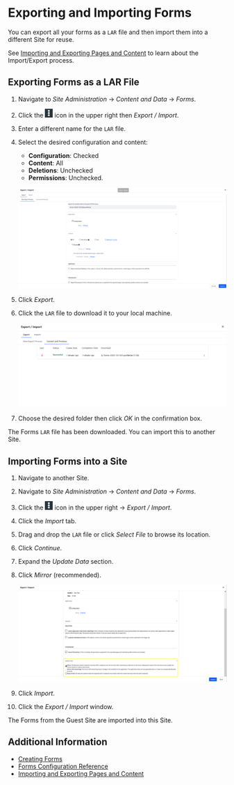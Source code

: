 # Exporting and Importing Forms

You can export all your forms as a `LAR` file and then import them into a different Site for reuse.

See [Importing and Exporting Pages and Content](../../../site-building/building-sites/importing-exporting-pages-and-content.md) to learn about the Import/Export process.

## Exporting Forms as a LAR File

1. Navigate to _Site Administration_ &rarr; _Content and Data_  &rarr; _Forms_.
1. Click the ![Options](../../../images/icon-options.png) icon in the upper right then _Export / Import_.
1. Enter a different name for the `LAR` file.
1. Select the desired configuration and content:

    * **Configuration**: Checked
    * **Content**: All
    * **Deletions**: Unchecked
    * **Permissions**: Unchecked.

    ![Export your forms as a LAR file.](./exporting-and-importing-forms/images/01.png)

1. Click _Export_.
1. Click the `LAR` file to download it to your local machine.

    ![Download the LAR.](./exporting-and-importing-forms/images/02.png)

1. Choose the desired folder then click _OK_ in the confirmation box.

The Forms `LAR` file has been downloaded. You can import this to another Site.

## Importing Forms into a Site

1. Navigate to another Site. 
1. Navigate to _Site Administration_ &rarr; _Content and Data_  &rarr; _Forms_.
1. Click the ![Options](../../../images/icon-options.png) icon in the upper right &rarr; _Export / Import_.
1. Click the _Import_ tab.
1. Drag and drop the `LAR` file or click _Select File_ to browse its location.
1. Click _Continue_.
1. Expand the _Update Data_ section.
1. Click _Mirror_ (recommended).

   ![Import the LAR using the recommended setting.](./exporting-and-importing-forms/images/03.png)

1. Click _Import_.
1. Click the _Export / Import_ window.

The Forms from the Guest Site are imported into this Site.

## Additional Information

* [Creating Forms](./creating-forms.md)
* [Forms Configuration Reference](./forms-configuration-reference.md)
* [Importing and Exporting Pages and Content](../../../site-building/building-sites/importing-exporting-pages-and-content.md)
